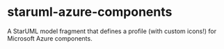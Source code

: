 # staruml-azure-components
A StarUML model fragment that defines a profile (with custom icons!) for Microsoft Azure components.
